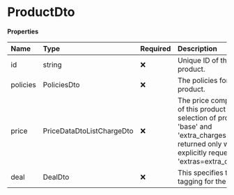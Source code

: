 # ProductDto

**Properties**

| Name     | Type                      | Required | Description                                                                                                                                                         |
| :------- | :------------------------ | :------- | :------------------------------------------------------------------------------------------------------------------------------------------------------------------ |
| id       | string                    | ❌       | Unique ID of the product.                                                                                                                                           |
| policies | PoliciesDto               | ❌       | The policies for this product.                                                                                                                                      |
| price    | PriceDataDtoListChargeDto | ❌       | The price components of this product or selection of products. 'base' and 'extra_charges' are returned only when explicitly requested (via 'extras=extra_charges'). |
| deal     | DealDto                   | ❌       | This specifies the deal tagging for the product.                                                                                                                    |

<!-- This file was generated by liblab | https://liblab.com/ -->
